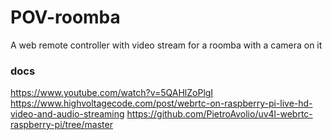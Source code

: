# POV-roomba
A web remote controller with video stream for a roomba with a camera on it

### docs
https://www.youtube.com/watch?v=5QAHlZoPlgI
https://www.highvoltagecode.com/post/webrtc-on-raspberry-pi-live-hd-video-and-audio-streaming
https://github.com/PietroAvolio/uv4l-webrtc-raspberry-pi/tree/master

